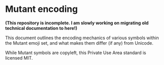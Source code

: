 # Mutant encoding

**(This repository is incomplete. I am slowly working on migrating old technical documentation to here!)**

This document outlines the encoding mechanics of various symbols within the Mutant emoji set, and what makes them differ (if any) from Unicode.

While Mutant symbols are copyleft, this Private Use Area standard is licensed MIT.
